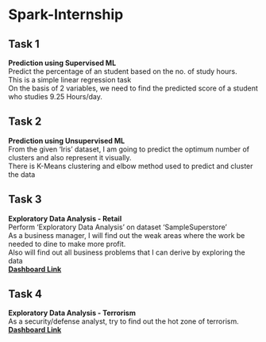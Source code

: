 # Spark-Internship

## Task 1
**Prediction using Supervised ML**<br>
Predict the percentage of an student based on the no. of study hours.<br>
This is a simple linear regression task<br>
On the basis of 2 variables, we need to find the predicted score of a student who studies 9.25 Hours/day.

## Task 2
**Prediction using Unsupervised ML**<br>
From the given ‘Iris’ dataset, I am going to predict the optimum number of clusters
and also represent it visually.<br>
There is K-Means clustering and elbow method used to predict and cluster the data

## Task 3
**Exploratory Data Analysis - Retail**<br>
Perform ‘Exploratory Data Analysis’ on dataset ‘SampleSuperstore’<br>
As a business manager, I will find out the weak areas where the work be needed to dine to make more profit.<br>
Also will find out all business problems that I can derive by exploring the data<br>
[**Dashboard Link**](https://public.tableau.com/views/ExploratoryDataAnalysis-Retail_16293202903370/ExploratoryDataAnalysis-Retail?:language=en-US&:display_count=n&:origin=viz_share_link)

## Task 4
**Exploratory Data Analysis - Terrorism**<br>
As a security/defense analyst, try to find out the hot zone of terrorism.<br>
[**Dashboard Link**](https://public.tableau.com/app/profile/sugandh.bansal/viz/ExploratoryDataAnalysis-Terrorism_16296585413560/ExploratoryDataAnalysis-Terrorism)
